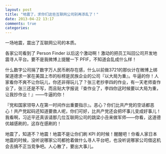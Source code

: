 ```yaml
---
layout: post
title: "地震了，求你们这些互联网公司别再添乱了！"
date: 2013-04-22 13:17
comments: true
categories: 
---
```


一场地震，震出了互联网公司的本质。

<!--more-->

各家公司看到了 Person Finder 以后这个激动啊！激动的把员工叫回公司开发地震寻人平台。要不是我微博上提醒一下 PFIF，不知道会乱成什么样！

什么数字公司捐了数字万人民币刷存在感，什么以前做3721的那伙计在微博上绑架道德求一家在美国上市的标榜是民族企业的公司『以大局为重』。牛逼的你！人家看你不爽不让你玩儿，你还非得玩儿了？张三老抄李四的作业，有一天老师查作业了，张三还是不写，而且贴大字报说『查作业了，李四你这时候要以大局为重，让我抄作业！』——牛逼的你！

『党和国家领导人在第一时间作出重要指示』。恶心？你们比共产党的空话都恶心！共产党起码还知道要救人呢，你们可好，比共产党还会把坏事儿变成好事儿！我看啊，习近平还真该请那几位互联网公司的跳梁小丑来做军师——你看，这道德优越感刷的，这存在感刷的！

地震了，知道不？地震！地震不是让你们刷 KPI 的时候！醒醒吧！你看人家日本地震的时候，没听说哪家公司都抢着做什么寻人平台吧，也没听说哪家公司借这机会去搞不正当竞争吧。人心散了，要出大事儿。
